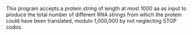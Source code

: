 This program accepts a protein string of length at most 1000 aa as input to produce the total number of different RNA strings from which the protein could have been translated, modulo 1,000,000 by not neglecting STOP codos.
